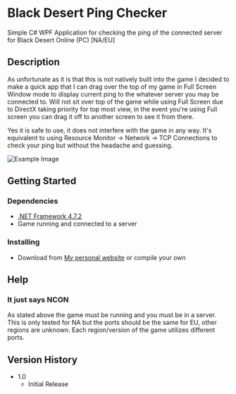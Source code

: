 # Black Desert Ping Checker

Simple C# WPF Application for checking the ping of the connected server for Black Desert Online (PC) [NA/EU]

## Description

As unfortunate as it is that this is not natively built into the game I decided to make a quick app that I can drag over the top of my game in Full Screen Window mode to display current ping to the whatever server you may be connected to. Will not sit over top of the game while using Full Screen due to DirectX taking priority for top most view, in the event you're using Full screen you can drag it off to another screen to see it from there.

Yes it is safe to use, it does not interfere with the game in any way. It's equivalent to using Resource Monitor -> Network -> TCP Connections to check your ping but without the headache and guessing.

![Example Image](https://i.imgur.com/ZyBnDNx.png)

## Getting Started

### Dependencies

* [.NET Framework 4.7.2](https://dotnet.microsoft.com/download/dotnet-framework/net472)
* Game running and connected to a server

### Installing

* Download from [My personal website](http://tonic.pw/files/bdo/BDOPingChecker.exe) or compile your own

## Help

### It just says NCON
As stated above the game must be running and you must be in a server. This is only tested for NA but the ports should be the same for EU, other regions are unknown. Each region/version of the game utilizes different ports.

## Version History

* 1.0
    * Initial Release
